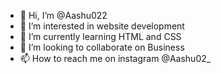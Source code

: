 - 👋 Hi, I’m @Aashu022
- 👀 I’m interested in website development
- 🌱 I’m currently learning HTML and CSS
- 💞️ I’m looking to collaborate on Business 
- 📫 How to reach me on instagram @Aashu02_

<!---
Aashu022/Aashu022 is a ✨ special ✨ repository because its `README.md` (this file) appears on your GitHub profile.
You can click the Preview link to take a look at your changes.
--->
